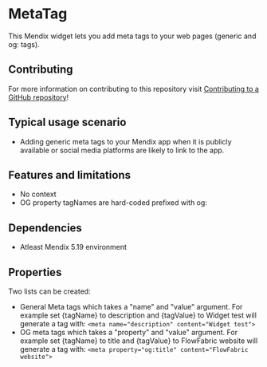 # MetaTag
This Mendix widget lets you add meta tags to your web pages (generic and og: tags).

## Contributing

For more information on contributing to this repository visit [Contributing to a GitHub repository](https://world.mendix.com/display/howto50/Contributing+to+a+GitHub+repository)!

## Typical usage scenario

* Adding generic meta tags to your Mendix app when it is publicly available or social media platforms are likely to link to the app. 

## Features and limitations

 * No context
 * OG property tagNames are hard-coded prefixed with og:

## Dependencies
* Atleast Mendix 5.19 environment
 
## Properties

Two lists can be created: 
* General Meta tags which takes a "name" and "value" argument. For example set {tagName} to description and {tagValue} to Widget test will generate a tag with: `<meta name="description" content="Widget test">`
* OG meta tags which takes a "property" and "value" argument. For example set {tagName} to title and {tagValue} to FlowFabric website will generate a tag with: `<meta property="og:title" content="FlowFabric website">`
